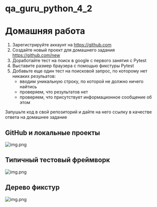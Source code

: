 # qa_guru_python_4_2


# Домашняя работа
1. Зарегистрируйте аккаунт на https://github.com
2. Создайте новый проект для домашнего задания https://github.com/new
3. Доработайте тест на поиск в google с первого занятия с Pytest
4. Выставите размер браузера с помощью фикстуры Pytest
5. Добавьте еще один тест на поисковой запрос, по которому нет никаких резульатов:
   - вводим уникальную строку, по которой не должно ничего найтись
   - проверяем, что результатов нет
   - проверяем, что присутствует информационное сообщение об этом

Запушьте код в свой репозиторий и дайте на него ссылку в качестве ответа на домашнее задание

## GitHub и локальные проекты
![img.png](images/github.png)

## Типичный тестовый фреймворк
![img.png](images/framework.png)

## Дерево фикстур
![img.png](images/fixtures.png)
